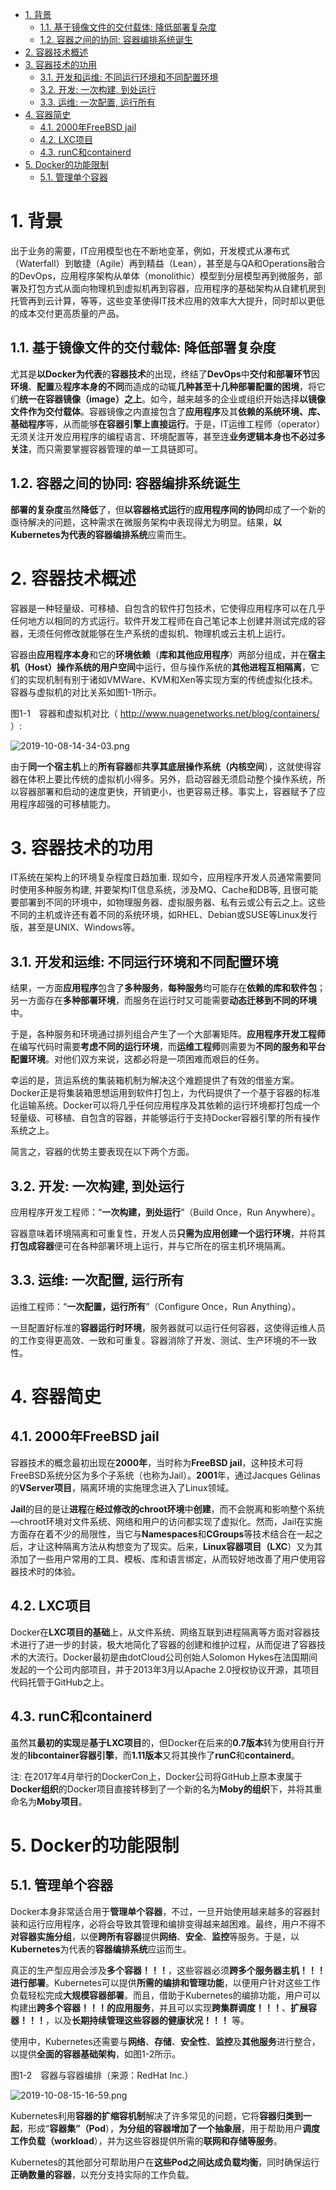 
<!-- @import "[TOC]" {cmd="toc" depthFrom=1 depthTo=6 orderedList=false} -->

<!-- code_chunk_output -->

- [1. 背景](#1-背景)
  - [1.1. 基于镜像文件的交付载体: 降低部署复杂度](#11-基于镜像文件的交付载体-降低部署复杂度)
  - [1.2. 容器之间的协同: 容器编排系统诞生](#12-容器之间的协同-容器编排系统诞生)
- [2. 容器技术概述](#2-容器技术概述)
- [3. 容器技术的功用](#3-容器技术的功用)
  - [3.1. 开发和运维: 不同运行环境和不同配置环境](#31-开发和运维-不同运行环境和不同配置环境)
  - [3.2. 开发: 一次构建, 到处运行](#32-开发-一次构建-到处运行)
  - [3.3. 运维: 一次配置, 运行所有](#33-运维-一次配置-运行所有)
- [4. 容器简史](#4-容器简史)
  - [4.1. 2000年FreeBSD jail](#41-2000年freebsd-jail)
  - [4.2. LXC项目](#42-lxc项目)
  - [4.3. runC和containerd](#43-runc和containerd)
- [5. Docker的功能限制](#5-docker的功能限制)
  - [5.1. 管理单个容器](#51-管理单个容器)

<!-- /code_chunk_output -->

# 1. 背景

出于业务的需要，IT应用模型也在不断地变革，例如，开发模式从瀑布式（Waterfall）到敏捷（Agile）再到精益（Lean），甚至是与QA和Operations融合的DevOps，应用程序架构从单体（monolithic）模型到分层模型再到微服务，部署及打包方式从面向物理机到虚拟机再到容器，应用程序的基础架构从自建机房到托管再到云计算，等等，这些变革使得IT技术应用的效率大大提升，同时却以更低的成本交付更高质量的产品。

## 1.1. 基于镜像文件的交付载体: 降低部署复杂度

尤其是**以Docker为代表**的**容器技术**的出现，终结了**DevOps**中**交付和部署环节**因**环境**、**配置**及**程序本身的不同**而造成的动辄**几种甚至十几种部署配置的困境**，将它们**统一在容器镜像（image）之上**。如今，越来越多的企业或组织开始选择**以镜像文件作为交付载体**。容器镜像之内直接包含了**应用程序**及其**依赖的系统环境、库、基础程序**等，从而能够**在容器引擎上直接运行**。于是，IT运维工程师（operator）无须关注开发应用程序的编程语言、环境配置等，甚至连**业务逻辑本身也不必过多关注**，而只需要掌握容器管理的单一工具链即可。

## 1.2. 容器之间的协同: 容器编排系统诞生

**部署的复杂度**虽然**降低**了，但**以容器格式运行**的**应用程序间的协同**却成了一个新的亟待解决的问题，这种需求在微服务架构中表现得尤为明显。结果，**以Kubernetes为代表的容器编排系统**应需而生。

# 2. 容器技术概述

容器是一种轻量级、可移植、自包含的软件打包技术，它使得应用程序可以在几乎任何地方以相同的方式运行。软件开发工程师在自己笔记本上创建并测试完成的容器，无须任何修改就能够在生产系统的虚拟机、物理机或云主机上运行。

容器由**应用程序本身**和它的**环境依赖**（**库和其他应用程序**）两部分组成，并在**宿主机（Host）操作系统的用户空间**中运行，但与操作系统的**其他进程互相隔离**，它们的实现机制有别于诸如VMWare、KVM和Xen等实现方案的传统虚拟化技术。容器与虚拟机的对比关系如图1-1所示。

图1-1　容器和虚拟机对比（ http://www.nuagenetworks.net/blog/containers/ ）:

![2019-10-08-14-34-03.png](./images/2019-10-08-14-34-03.png)

由于**同一个宿主机**上的**所有容器**都**共享其底层操作系统（内核空间**），这就使得容器在体积上要比传统的虚拟机小得多。另外，启动容器无须启动整个操作系统，所以容器部署和启动的速度更快，开销更小，也更容易迁移。事实上，容器赋予了应用程序超强的可移植能力。

# 3. 容器技术的功用

IT系统在架构上的环境复杂程度日趋加重. 现如今，应用程序开发人员通常需要同时使用多种服务构建, 并要架构IT信息系统，涉及MQ、Cache和DB等, 且很可能要部署到不同的环境中，如物理服务器、虚拟服务器、私有云或公有云之上。这些不同的主机或许还有着不同的系统环境，如RHEL、Debian或SUSE等Linux发行版，甚至是UNIX、Windows等。

## 3.1. 开发和运维: 不同运行环境和不同配置环境

结果，一方面**应用程序**包含了**多种服务**，**每种服务**均可能存在**依赖的库和软件包**；另一方面存在**多种部署环境**，而服务在运行时又可能需要**动态迁移到不同的环境**中。

于是，各种服务和环境通过排列组合产生了一个大部署矩阵。**应用程序开发工程师**在编写代码时需要**考虑不同的运行环境**，而**运维工程师**则需要为**不同的服务和平台配置环境**。对他们双方来说，这都必将是一项困难而艰巨的任务。

幸运的是，货运系统的集装箱机制为解决这个难题提供了有效的借鉴方案。Docker正是将集装箱思想运用到软件打包上，为代码提供了一个基于容器的标准化运输系统。Docker可以将几乎任何应用程序及其依赖的运行环境都打包成一个轻量级、可移植、自包含的容器，并能够运行于支持Docker容器引擎的所有操作系统之上。

简言之，容器的优势主要表现在以下两个方面。

## 3.2. 开发: 一次构建, 到处运行

应用程序开发工程师：“**一次构建，到处运行**”（Build Once，Run Anywhere）。

容器意味着环境隔离和可重复性，开发人员**只需为应用创建一个运行环境**，并将其**打包成容器**便可在各种部署环境上运行，并与它所在的宿主机环境隔离。

## 3.3. 运维: 一次配置, 运行所有

运维工程师：“**一次配置，运行所有**”（Configure Once，Run Anything）。

一旦配置好标准的**容器运行时环境**，服务器就可以运行任何容器，这使得运维人员的工作变得更高效、一致和可重复。容器消除了开发、测试、生产环境的不一致性。

# 4. 容器简史

## 4.1. 2000年FreeBSD jail

容器技术的概念最初出现在**2000年**，当时称为**FreeBSD jail**，这种技术可将FreeBSD系统分区为多个子系统（也称为Jail）。**2001**年，通过Jacques Gélinas的**VServer项目**，隔离环境的实施理念进入了Linux领域。

**Jail**的目的是让**进程**在**经过修改的chroot环境**中**创建**，而不会脱离和影响整个系统—chroot环境对文件系统、网络和用户的访问都实现了虚拟化。然而，Jail在实施方面存在着不少的局限性，当它与**Namespaces**和**CGroups**等技术结合在一起之后，才让这种隔离方法从构想变为了现实。后来，**Linux容器项目（LXC**）又为其添加了一些用户常用的工具、模板、库和语言绑定，从而较好地改善了用户使用容器技术时的体验。

## 4.2. LXC项目

Docker在**LXC项目的基础**上，从文件系统、网络互联到进程隔离等方面对容器技术进行了进一步的封装，极大地简化了容器的创建和维护过程，从而促进了容器技术的大流行。Docker最初是由dotCloud公司创始人Solomon Hykes在法国期间发起的一个公司内部项目，并于2013年3月以Apache 2.0授权协议开源，其项目代码托管于GitHub之上。

## 4.3. runC和containerd

虽然其**最初的实现**是**基于LXC项目**的，但Docker在后来的**0.7版本**转为使用自行开发的**libcontainer容器引擎**，而**1.11版本**又将其换作了**runC**和**containerd**。

注: 在2017年4月举行的DockerCon上，Docker公司将GitHub上原本隶属于**Docker组织**的Docker项目直接转移到了一个新的名为**Moby的组织**下，并将其重命名为**Moby项目**。

# 5. Docker的功能限制

## 5.1. 管理单个容器

Docker本身非常适合用于**管理单个容器**，不过，一旦开始使用越来越多的容器封装和运行应用程序，必将会导致其管理和编排变得越来越困难。最终，用户不得不**对容器实施分组**，以便**跨所有容器**提供**网络**、**安全**、**监控**等服务。于是，以**Kubernetes**为代表的**容器编排系统**应运而生。

真正的生产型应用会涉及**多个容器！！！**，这些容器必须**跨多个服务器主机！！！进行部署**。Kubernetes可以提供**所需的编排和管理功能**，以便用户针对这些工作负载轻松完成**大规模容器部署**。而且，借助于Kubernetes的编排功能，用户可以构建出**跨多个容器！！！的应用服务**，并且可以实现**跨集群调度！！！**、**扩展容器！！！**，以及**长期持续管理这些容器的健康状况！！！** 等。

使用中，Kubernetes还需要与**网络**、**存储**、**安全性**、**监控**及**其他服务**进行整合，以提供**全面的容器基础架构**，如图1-2所示。

图1-2　容器与容器编排（来源：RedHat Inc.）

![2019-10-08-15-16-59.png](./images/2019-10-08-15-16-59.png)

Kubernetes利用**容器的扩缩容机制**解决了许多常见的问题，它将**容器归类到一起**，形成“**容器集”（Pod**），**为分组的容器增加了一个抽象层**，用于帮助用户**调度工作负载（workload**），并为这些容器提供所需的**联网和存储等服务**。

Kubernetes的其他部分可帮助用户在**这些Pod之间达成负载均衡**，同时确保运行**正确数量的容器**，以充分支持实际的工作负载。

